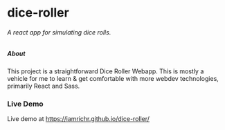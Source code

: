 # dice-roller
###### A react app for simulating dice rolls.

##### About
This project is a straightforward Dice Roller Webapp.  This is mostly a vehicle for me to learn &amp; get comfortable with more webdev technologies, primarily React and Sass.

### Live Demo
Live demo at https://iamrichr.github.io/dice-roller/
